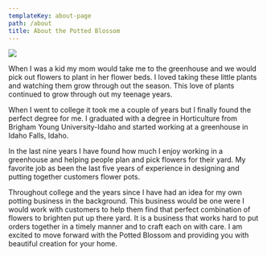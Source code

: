 ```yaml
---
templateKey: about-page
path: /about
title: About the Potted Blossom
---
```

![](/img/img_2160.jpg)

When I was a kid my mom would take me to the greenhouse and we would pick out flowers to plant in her flower beds. I loved taking these little plants and watching them grow through out the season. This love of plants continued to grow through out my teenage years. 

When I went to college it took me a couple of years but I finally found the perfect degree for me. I graduated with a degree in Horticulture from Brigham Young University-Idaho and started working at a greenhouse in Idaho Falls, Idaho. 

In the last nine years I have found how much I enjoy working in a greenhouse and helping people plan and pick flowers for their yard. My favorite job as been the last five years of experience in designing and putting together customers flower pots. 

Throughout college and the years since I have had an idea for my own potting business in the background. This business would be one were I would work with customers to help them find that perfect combination of flowers to brighten put up there yard. It is a business that works hard to put orders together in a timely manner and to craft each on with care.  I am excited to move forward with the Potted Blossom and providing you with beautiful creation for your home. 

![]()

```

```
